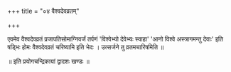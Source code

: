 +++
title = "०४ वैश्वदेवव्रतम्"

+++

एवमेव वैश्वदेवव्रतं प्रजापतिसोमाग्निवर्जं तर्पणं 'विश्वेभ्यो देवेभ्यः स्वाहा' 'आनो विश्वे अस्त्रागमन्तु देवाः' इति षड्भिः होमः वैश्वदेवव्रतं चरिष्यामि इति भेदः । उत्सर्जने तु व्रतमचारिषमिति ॥

॥ इति प्रयोगचन्द्रिकायां द्वादशः खण्डः ॥